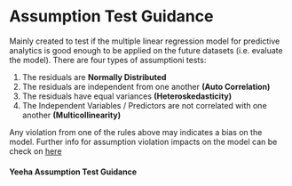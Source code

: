 # Assumption Test Guidance

Mainly created to test if the multiple linear regression model for predictive analytics is good enough to be applied on the future datasets (i.e. evaluate the model). There are four types of assumptioni tests:
  1. The residuals are <b>Normally Distributed</b>
  2. The residuals are independent from one another <b>(Auto Correlation)</b>
  3. The residuals have equal variances <b>(Heteroskedasticity)</b>
  4. The Independent Variables / Predictors are not correlated with one another <b>(Multicollinearity)</b>
  
Any violation from one of the rules above may indicates a bias on the model. Further info for assumption violation impacts on the model can be check on [here](https://online.stat.psu.edu/stat462/node/145/)

#### Yeeha Assumption Test Guidance


